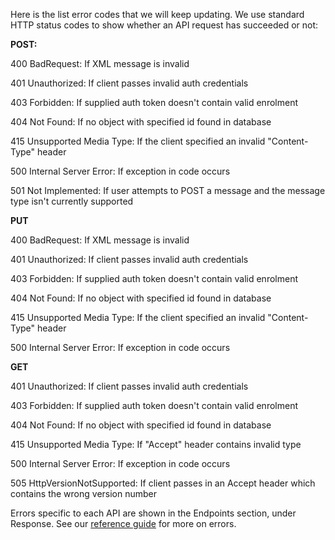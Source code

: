 Here is the list error codes that we will keep updating.
We use standard HTTP status codes to show whether an API request has succeeded or not: 

**POST:**

400 BadRequest: If XML message is invalid

401 Unauthorized: If client passes invalid auth credentials

403 Forbidden: If supplied auth token doesn't contain valid enrolment

404 Not Found: If no object with specified id found in database

415 Unsupported Media Type: If the client specified an invalid "Content-Type" header

500 Internal Server Error: If exception in code occurs

501 Not Implemented: If user attempts to POST a message and the message type isn't currently supported

**PUT**

400 BadRequest: If XML message is invalid

401 Unauthorized: If client passes invalid auth credentials

403 Forbidden: If supplied auth token doesn't contain valid enrolment

404 Not Found: If no object with specified id found in database

415 Unsupported Media Type: If the client specified an invalid "Content-Type" header

500 Internal Server Error: If exception in code occurs

**GET**

401 Unauthorized: If client passes invalid auth credentials

403 Forbidden: If supplied auth token doesn't contain valid enrolment

404 Not Found: If no object with specified id found in database

415 Unsupported Media Type: If "Accept" header contains invalid type

500 Internal Server Error: If exception in code occurs

505 HttpVersionNotSupported: If client passes in an Accept header which contains the wrong version number

Errors specific to each API are shown in the Endpoints section, under Response. 
See our [reference guide](/api-documentation/docs/reference-guide#errors) for more on errors.

